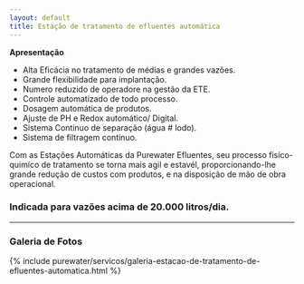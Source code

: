 ```yaml
---
layout: default
title: Estação de tratamento de efluentes automática
---
```


<strong>Apresentação</strong>

- Alta Eficácia no tratamento de médias e grandes vazões.
- Grande flexibilidade para implantação.
- Numero reduzido de operadore na gestão da ETE.
- Controle automatizado de todo processo.
- Dosagem automática de produtos.
- Ajuste de PH e Redox automático/ Digital.
- Sistema Continuo de separação (água # lodo).
- Sistema de filtragem continuo.

Com as Estações Automáticas da Purewater Efluentes, seu processo fisíco-quimíco de tratamento se torna mais agil e estavél, proporcionando-lhe grande redução de custos com produtos, e na disposição de mão de obra operacional.

### Indicada para vazões acima de 20.000 litros/dia.

---

### Galeria de Fotos

{% include purewater/servicos/galeria-estacao-de-tratamento-de-efluentes-automatica.html %}
